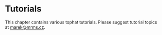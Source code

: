 # Tutorials

This chapter contains various tophat tutorials. Please suggest tutorial topics
at [marek@mrms.cz](mailto:marek@mrms.cz).
